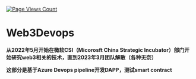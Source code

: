 [![Page Views Count](https://badges.toozhao.com/badges/01GSG3FF3MYR3F5YKWFRJSDPR2/blue.svg)](https://badges.toozhao.com/stats/01GSG3FF3MYR3F5YKWFRJSDPR2 "View Count")

# Web3Devops

**<p>从2022年5月开始在微软CSI（Micorosft China Strategic Incubator）部门开始研究web3相关的技术，直到2023年3月团队解散（各种无奈）</p>**

**<p>这部分是基于Azure Devops pipeline开发DAPP，测试smart contract</p>**
